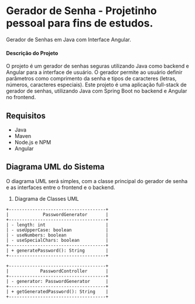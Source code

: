 # Gerador de Senha - Projetinho pessoal para fins de estudos.

Gerador de Senhas em Java com Interface Angular.

#### Descrição do Projeto

O projeto é um gerador de senhas seguras utilizando Java como backend e Angular para a interface de usuário. O gerador permite ao usuário definir parâmetros como comprimento da senha e tipos de caracteres (letras, números, caracteres especiais).
Este projeto é uma aplicação full-stack de gerador de senhas, utilizando Java com Spring Boot no backend e Angular no frontend.

## Requisitos

- Java 
- Maven
- Node.js e NPM
- Angular 

## Diagrama UML do Sistema
O diagrama UML será simples, com a classe principal do gerador de senha e as interfaces entre o frontend e o backend.

1. Diagrama de Classes UML

```
+-------------------------------------+
|             PasswordGenerator       |
+-------------------------------------+
| - length: int                       |
| - useUpperCase: boolean             |
| - useNumbers: boolean               |
| - useSpecialChars: boolean          |
+-------------------------------------+
| + generatePassword(): String        |
+-------------------------------------+

+-------------------------------------+
|            PasswordController       |
+-------------------------------------+
| - generator: PasswordGenerator      |
+-------------------------------------+
| + getGeneratedPassword(): String    |
+-------------------------------------+

````

